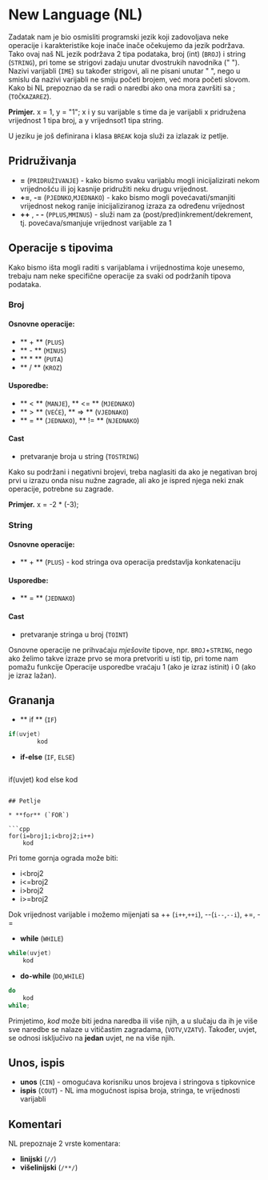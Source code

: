 # New Language (NL)

Zadatak nam je bio osmisliti programski jezik koji zadovoljava neke operacije i karakteristike koje inače inače očekujemo da jezik podržava. Tako ovaj naš NL jezik podržava 2 tipa podataka, broj (int) (`BROJ`) i string (`STRING`), pri tome se strigovi zadaju unutar dvostrukih navodnika (" "). Nazivi varijabli (`IME`) su također strigovi, ali ne pisani unutar " ", nego u smislu da nazivi varijabli ne smiju početi brojem, već mora početi slovom. Kako bi NL prepoznao da se radi o naredbi ako ona mora završiti sa ; (`TOČKAZAREZ`). 
 
**Primjer.** x = 1, y = "1"; 
x i y su varijable s time da je varijabli x pridružena vrijednost 1 tipa broj, a y vrijednsot1 tipa string.

U jeziku je još definirana i klasa `BREAK` koja služi za izlazak iz petlje.

## Pridruživanja

* **=** (`PRIDRUŽIVANJE`) - kako bismo svaku varijablu mogli inicijalizirati nekom vrijednošću ili joj kasnije pridružiti neku drugu vrijednost.
* **+=**, **-=** (`PJEDNKO`,`MJEDNAKO`) - kako bismo mogli povećavati/smanjiti vrijednost nekog ranije inicijaliziranog izraza za određenu vrijednost
* **++** , **- -** (`PPLUS`,`MMINUS`) - služi nam za (post/pred)inkrement/dekrement, tj. povećava/smanjuje vrijednost varijable za 1

## Operacije s tipovima

Kako bismo išta mogli raditi s varijablama i vrijednostima koje unesemo, trebaju nam neke specifične operacije za svaki od podržanih tipova podataka.

### Broj

#### Osnovne operacije:
* ** + ** (`PLUS`)
* ** - ** (`MINUS`)
* ** * ** (`PUTA`)
* ** / ** (`KROZ`)

#### Usporedbe:
* ** < ** (`MANJE`), ** <= ** (`MJEDNAKO`)
* ** > ** (`VEĆE`), ** => ** (`VJEDNAKO`)
* ** = ** (`JEDNAKO`), ** != ** (`NJEDNAKO`)

#### Cast
* pretvaranje broja u string (`TOSTRING`)

Kako su podržani i negativni brojevi, treba naglasiti da ako je negativan broj prvi u izrazu onda nisu nužne zagrade, ali ako je ispred njega neki znak operacije, potrebne su zagrade.

**Primjer.** x = -2 * (-3);

### String

#### Osnovne operacije:
* ** + ** (`PLUS`) - kod stringa ova operacija predstavlja konkatenaciju

#### Usporedbe:
* ** = ** (`JEDNAKO`)

#### Cast
* pretvaranje stringa u broj (`TOINT`)

Osnovne operacije ne prihvaćaju _mješovite_ tipove, npr. `BROJ`+`STRING`, nego ako želimo takve izraze prvo se mora pretvoriti u isti tip, pri tome nam pomažu funkcije 
Operacije usporedbe vraćaju 1 (ako je izraz istinit) i 0 (ako je izraz lažan).


## Grananja

* ** if ** (`IF`)
```cpp
if(uvjet)
		kod
```
* **if-else** (`IF`, `ELSE`) 
    
   ```cpp
 if(uvjet)
        kod
else
        kod
```

## Petlje
 
* **for** (`FOR`) 

```cpp
for(i=broj1;i<broj2;i++)
	kod
```
Pri tome gornja ograda može biti: 
* i<broj2
* i<=broj2
* i>broj2
* i>=broj2

Dok vrijednost varijable i možemo mijenjati sa ++ (`i++`,`++i`), --(`i--`,`--i`), +=, -=


* **while** (`WHILE`)

```cpp
while(uvjet)
	kod
```

* **do-while** (`DO`,`WHILE`)

```cpp
do
	kod
while;
```
Primjetimo, _kod_ može biti jedna naredba ili više njih, a u slučaju da ih je više sve naredbe se nalaze u vitičastim zagradama, (`VOTV`,`VZATV`). Također, uvjet, se odnosi isključivo na **jedan** uvjet, ne na više njih.

## Unos, ispis

* **unos** (`CIN`) - omogućava korisniku unos brojeva i stringova s tipkovnice
* **ispis** (`COUT`) - NL ima mogućnost ispisa broja, stringa, te vrijednosti varijabli


## Komentari

NL prepoznaje 2 vrste komentara:
* **linijski** (`//`)
* **višelinijski** (`/**/`)

